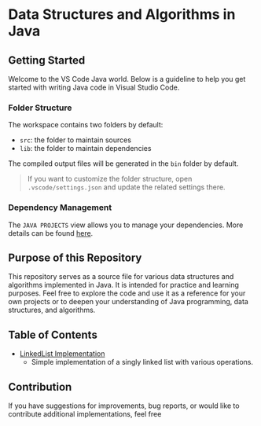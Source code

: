 # Data Structures and Algorithms in Java

## Getting Started

Welcome to the VS Code Java world. Below is a guideline to help you get started with writing Java code in Visual Studio Code.

### Folder Structure

The workspace contains two folders by default:

- `src`: the folder to maintain sources
- `lib`: the folder to maintain dependencies

The compiled output files will be generated in the `bin` folder by default.

> If you want to customize the folder structure, open `.vscode/settings.json` and update the related settings there.

### Dependency Management

The `JAVA PROJECTS` view allows you to manage your dependencies. More details can be found [here](https://github.com/microsoft/vscode-java-dependency#manage-dependencies).

## Purpose of this Repository

This repository serves as a source file for various data structures and algorithms implemented in Java. It is intended for practice and learning purposes. Feel free to explore the code and use it as a reference for your own projects or to deepen your understanding of Java programming, data structures, and algorithms.

## Table of Contents

- [LinkedList Implementation](src/LinkedList.java)
  - Simple implementation of a singly linked list with various operations.

## Contribution

If you have suggestions for improvements, bug reports, or would like to contribute additional implementations, feel free
